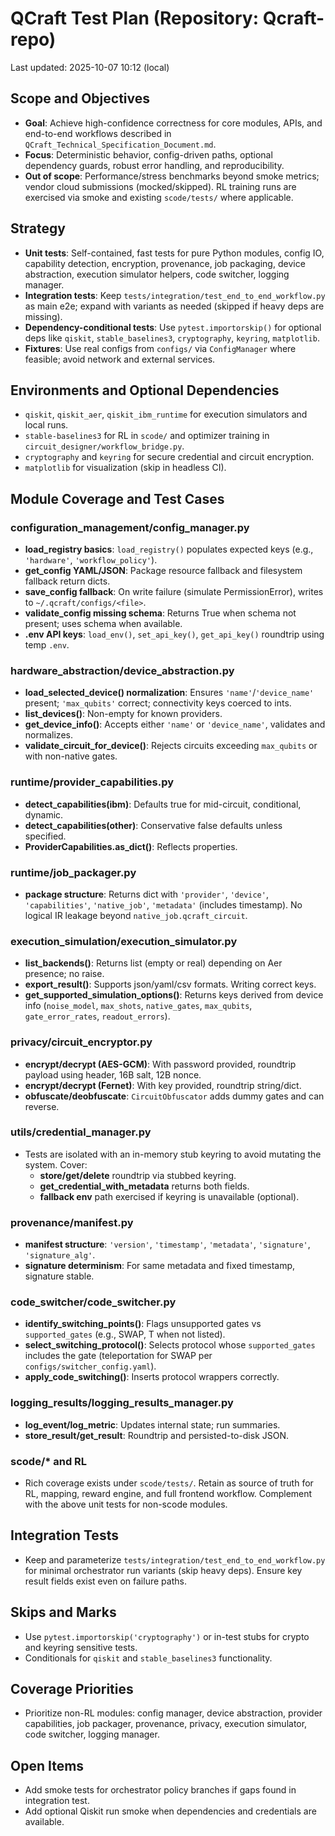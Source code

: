 # QCraft Test Plan (Repository: Qcraft-repo)

Last updated: 2025-10-07 10:12 (local)

## Scope and Objectives
- **Goal**: Achieve high-confidence correctness for core modules, APIs, and end-to-end workflows described in `QCraft_Technical_Specification_Document.md`.
- **Focus**: Deterministic behavior, config-driven paths, optional dependency guards, robust error handling, and reproducibility.
- **Out of scope**: Performance/stress benchmarks beyond smoke metrics; vendor cloud submissions (mocked/skipped). RL training runs are exercised via smoke and existing `scode/tests/` where applicable.

## Strategy
- **Unit tests**: Self-contained, fast tests for pure Python modules, config IO, capability detection, encryption, provenance, job packaging, device abstraction, execution simulator helpers, code switcher, logging manager.
- **Integration tests**: Keep `tests/integration/test_end_to_end_workflow.py` as main e2e; expand with variants as needed (skipped if heavy deps are missing).
- **Dependency-conditional tests**: Use `pytest.importorskip()` for optional deps like `qiskit`, `stable_baselines3`, `cryptography`, `keyring`, `matplotlib`.
- **Fixtures**: Use real configs from `configs/` via `ConfigManager` where feasible; avoid network and external services.

## Environments and Optional Dependencies
- `qiskit`, `qiskit_aer`, `qiskit_ibm_runtime` for execution simulators and local runs.
- `stable-baselines3` for RL in `scode/` and optimizer training in `circuit_designer/workflow_bridge.py`.
- `cryptography` and `keyring` for secure credential and circuit encryption.
- `matplotlib` for visualization (skip in headless CI).

## Module Coverage and Test Cases

### configuration_management/config_manager.py
- **load_registry basics**: `load_registry()` populates expected keys (e.g., `'hardware'`, `'workflow_policy'`).
- **get_config YAML/JSON**: Package resource fallback and filesystem fallback return dicts.
- **save_config fallback**: On write failure (simulate PermissionError), writes to `~/.qcraft/configs/<file>`.
- **validate_config missing schema**: Returns True when schema not present; uses schema when available.
- **.env API keys**: `load_env()`, `set_api_key()`, `get_api_key()` roundtrip using temp `.env`.

### hardware_abstraction/device_abstraction.py
- **load_selected_device() normalization**: Ensures `'name'`/`'device_name'` present; `'max_qubits'` correct; connectivity keys coerced to ints.
- **list_devices()**: Non-empty for known providers.
- **get_device_info()**: Accepts either `'name'` or `'device_name'`, validates and normalizes.
- **validate_circuit_for_device()**: Rejects circuits exceeding `max_qubits` or with non-native gates.

### runtime/provider_capabilities.py
- **detect_capabilities(ibm)**: Defaults true for mid-circuit, conditional, dynamic.
- **detect_capabilities(other)**: Conservative false defaults unless specified.
- **ProviderCapabilities.as_dict()**: Reflects properties.

### runtime/job_packager.py
- **package structure**: Returns dict with `'provider'`, `'device'`, `'capabilities'`, `'native_job'`, `'metadata'` (includes timestamp). No logical IR leakage beyond `native_job.qcraft_circuit`.

### execution_simulation/execution_simulator.py
- **list_backends()**: Returns list (empty or real) depending on Aer presence; no raise.
- **export_result()**: Supports json/yaml/csv formats. Writing correct keys.
- **get_supported_simulation_options()**: Returns keys derived from device info (`noise_model`, `max_shots`, `native_gates`, `max_qubits`, `gate_error_rates`, `readout_errors`).

### privacy/circuit_encryptor.py
- **encrypt/decrypt (AES-GCM)**: With password provided, roundtrip payload using header, 16B salt, 12B nonce.
- **encrypt/decrypt (Fernet)**: With key provided, roundtrip string/dict.
- **obfuscate/deobfuscate**: `CircuitObfuscator` adds dummy gates and can reverse.

### utils/credential_manager.py
- Tests are isolated with an in-memory stub keyring to avoid mutating the system. Cover:
  - **store/get/delete** roundtrip via stubbed keyring.
  - **get_credential_with_metadata** returns both fields.
  - **fallback env** path exercised if keyring is unavailable (optional).

### provenance/manifest.py
- **manifest structure**: `'version'`, `'timestamp'`, `'metadata'`, `'signature'`, `'signature_alg'`.
- **signature determinism**: For same metadata and fixed timestamp, signature stable.

### code_switcher/code_switcher.py
- **identify_switching_points()**: Flags unsupported gates vs `supported_gates` (e.g., SWAP, T when not listed).
- **select_switching_protocol()**: Selects protocol whose `supported_gates` includes the gate (teleportation for SWAP per `configs/switcher_config.yaml`).
- **apply_code_switching()**: Inserts protocol wrappers correctly.

### logging_results/logging_results_manager.py
- **log_event/log_metric**: Updates internal state; run summaries.
- **store_result/get_result**: Roundtrip and persisted-to-disk JSON.

### scode/* and RL
- Rich coverage exists under `scode/tests/`. Retain as source of truth for RL, mapping, reward engine, and full frontend workflow. Complement with the above unit tests for non-scode modules.

## Integration Tests
- Keep and parameterize `tests/integration/test_end_to_end_workflow.py` for minimal orchestrator run variants (skip heavy deps). Ensure key result fields exist even on failure paths.

## Skips and Marks
- Use `pytest.importorskip('cryptography')` or in-test stubs for crypto and keyring sensitive tests.
- Conditionals for `qiskit` and `stable_baselines3` functionality.

## Coverage Priorities
- Prioritize non-RL modules: config manager, device abstraction, provider capabilities, job packager, provenance, privacy, execution simulator, code switcher, logging manager.

## Open Items
- Add smoke tests for orchestrator policy branches if gaps found in integration test.
- Add optional Qiskit run smoke when dependencies and credentials are available.
